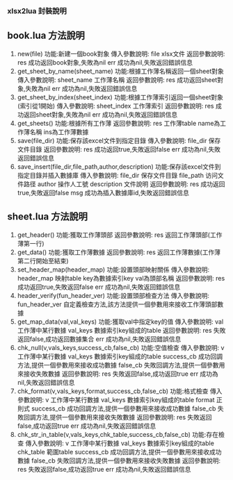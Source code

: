 ### xlsx2lua 封裝說明

## book.lua 方法說明
1. new(file) 
   功能:新建一個book對象
   傳入參數說明:
        file xlsx文件
   返回參數說明:
        res  成功返回book對象,失敗為nil
        err  成功為nil,失敗返回錯誤信息
2. get_sheet_by_name(sheet_name)
   功能:根據工作薄名稱返回一個sheet對象
   傳入參數說明:
        sheet_name 工作薄名稱
   返回參數說明:
        res  成功返回sheet對象,失敗為nil
        err  成功為nil,失敗返回錯誤信息
3. get_sheet_by_index(sheet_index)
   功能:根據工作薄索引返回一個sheet對象(索引從1開始)
   傳入參數說明:
        sheet_index 工作薄索引
   返回參數說明:
        res  成功返回sheet對象,失敗為nil
        err  成功為nil,失敗返回錯誤信息
4. get_sheets()
   功能:根據所有工作薄
   返回參數說明:
        res  工作薄table name為工作薄名稱 ins為工作薄數據
5. save(file_dir)
   功能:保存該excel文件到指定目錄
   傳入參數說明:
        file_dir 保存文件目錄
   返回參數說明:
        res  成功返回true,失敗返回false
        err  成功為nil,失敗返回錯誤信息
6. save_insert(file_dir,file_path,author,description)
   功能:保存該excel文件到指定目錄并插入數據庫
   傳入參數說明:
        file_dir 保存文件目錄
        file_path 访问文件路径
        author 操作人工號
        description 文件說明
   返回參數說明:
        res  成功返回true,失敗返回false
        msg  成功為插入數據庫id,失敗返回錯誤信息


## sheet.lua 方法說明
1. get_header() 
   功能:獲取工作薄頭部
   返回參數說明:
        res  返回工作薄頭部(工作薄第一行)
2. get_data()
   功能:獲取工作薄數據
   返回參數說明:
        res  返回工作薄數據(工作薄第二行開始至結束)
3. set_header_map(header_map)
   功能:設置頭部映射關係
   傳入參數說明:
        header_map 映射table key為數據索引key val為頭部名稱
   返回參數說明:
        res  成功返回true,失敗返回false
        err  成功為nil,失敗返回錯誤信息
4. header_verify(fun_header_ver)
   功能:設置頭部檢查方法
   傳入參數說明:
        fun_header_ver 自定義檢查方法,該方法提供一個參數用來接收工作薄頭部數據
5. get_map_data(val,val_keys)
   功能:獲取val中指定key的值
   傳入參數說明:
        val 工作薄中某行數據
        val_keys 數據索引key組成的table
   返回參數說明:
        res  失敗返回false,成功返回數據集合
        err  成功為nil,失敗返回錯誤信息
6. chk_null(v,vals_keys,success_cb,false_cb)
   功能:空值檢查
   傳入參數說明:
        v 工作薄中某行數據
        val_keys 數據索引key組成的table
        success_cb 成功回調方法,提供一個參數用來接收成功數據
        false_cb 失敗回調方法,提供一個參數用來接收失敗數據
   返回參數說明:
        res  失敗返回false,成功返回true
        err  成功為nil,失敗返回錯誤信息
7. chk_format(v,vals_keys,format,success_cb,false_cb)
   功能:格式檢查
   傳入參數說明:
        v 工作薄中某行數據
        val_keys 數據索引key組成的table
        format 正則式
        success_cb 成功回調方法,提供一個參數用來接收成功數據
        false_cb 失敗回調方法,提供一個參數用來接收失敗數據
   返回參數說明:
        res  失敗返回false,成功返回true
        err  成功為nil,失敗返回錯誤信息
8. chk_str_in_table(v,vals_keys,chk_table,success_cb,false_cb)
   功能:存在檢查
   傳入參數說明:
        v 工作薄中某行數據
        val_keys 數據索引key組成的table
        chk_table 範圍table
        success_cb 成功回調方法,提供一個參數用來接收成功數據
        false_cb 失敗回調方法,提供一個參數用來接收失敗數據
   返回參數說明:
        res  失敗返回false,成功返回true
        err  成功為nil,失敗返回錯誤信息